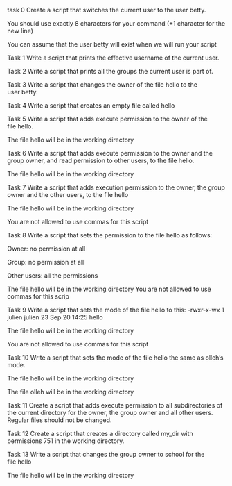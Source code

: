 task 0
Create a script that switches the current user to the user betty.

You should use exactly 8 characters for your command (+1 character for the new line)

You can assume that the user betty will exist when we will run your script


Task 1
Write a script that prints the effective username of the current user.

Task 2
Write a script that prints all the groups the current user is part of.

Task 3
Write a script that changes the owner of the file hello to the user betty.

Task 4
Write a script that creates an empty file called hello

Task 5
Write a script that adds execute permission to the owner of the file hello.

The file hello will be in the working directory

Task 6
Write a script that adds execute permission to the owner and the group owner, and read permission to other users, to the file hello.

The file hello will be in the working directory

Task 7
Write a script that adds execution permission to the owner, the group owner and the other users, to the file hello

The file hello will be in the working directory

You are not allowed to use commas for this script


Task 8
Write a script that sets the permission to the file hello as follows:

Owner: no permission at all

Group: no permission at all

Other users: all the permissions

The file hello will be in the working directory You are not allowed to use commas for this scrip

Task 9
Write a script that sets the mode of the file hello to this:
-rwxr-x-wx 1 julien julien 23 Sep 20 14:25 hello 

The file hello will be in the working directory

You are not allowed to use commas for this script

Task 10
Write a script that sets the mode of the file hello the same as olleh’s mode.

The file hello will be in the working directory

The file olleh will be in the working directory


Task 11
Create a script that adds execute permission to all subdirectories of the current directory for the owner, the group owner and all other users.
Regular files should not be changed.

Task 12
Create a script that creates a directory called my_dir with permissions 751 in the working directory.

Task 13
Write a script that changes the group owner to school for the file hello

The file hello will be in the working directory



